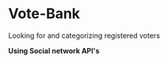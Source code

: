 Vote-Bank
=========
 Looking for and categorizing registered voters</br>
 <p><b>Using Social network API's</b></p>
